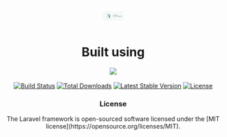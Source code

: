 <p align="center">
<img src="https://raw.githubusercontent.com/Pritam-s/UI_Prototypes-Concepts/main/Laravel_ToDo_Demo_animation_640_l5b295mn.gif" alt="Computer man" style="width:48px;height:48px;">
</p>

<p align="center">
<h1 align="center">Built using</h1>
</p>

<p align="center"><a href="https://laravel.com" target="_blank"><img src="https://raw.githubusercontent.com/laravel/art/master/logo-lockup/5%20SVG/2%20CMYK/1%20Full%20Color/laravel-logolockup-cmyk-red.svg" width="400"></a></p>

<p align="center">
<a href="https://travis-ci.org/laravel/framework"><img src="https://travis-ci.org/laravel/framework.svg" alt="Build Status"></a>
<a href="https://packagist.org/packages/laravel/framework"><img src="https://img.shields.io/packagist/dt/laravel/framework" alt="Total Downloads"></a>
<a href="https://packagist.org/packages/laravel/framework"><img src="https://img.shields.io/packagist/v/laravel/framework" alt="Latest Stable Version"></a>
<a href="https://packagist.org/packages/laravel/framework"><img src="https://img.shields.io/packagist/l/laravel/framework" alt="License"></a>
</p>

<p align="center">
<h3 align="center"> License </h3>
<p align="center">
The Laravel framework is open-sourced software licensed under the [MIT license](https://opensource.org/licenses/MIT).
</p>
</p>

